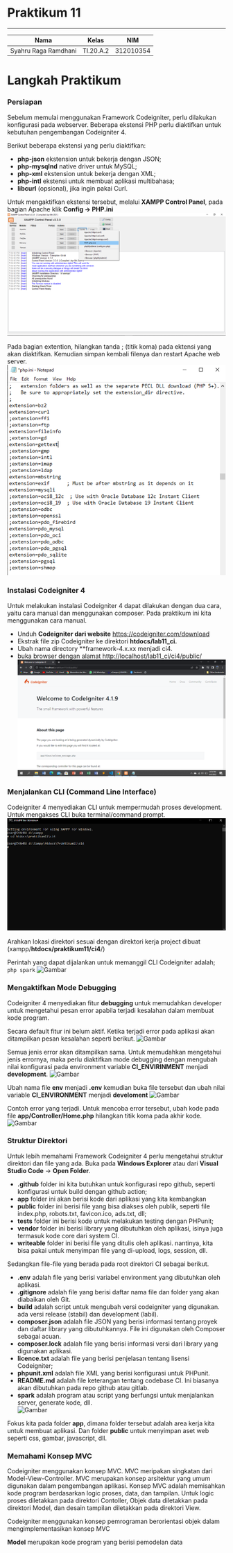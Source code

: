 # **Praktikum 11**
  ---------------
|Nama			|Kelas		|NIM		|
|-----			|-----		|-----		|
|Syahru	Raga Ramdhani	|TI.20.A.2	|312010354	|

# Langkah Praktikum

### **Persiapan** <br>
Sebelum memulai menggunakan Framework Codeigniter, perlu dilakukan konfigurasi
pada webserver. Beberapa ekstensi PHP perlu diaktifkan untuk kebutuhan
pengembangan Codeigniter 4. <br>

Berikut beberapa ekstensi yang perlu diaktifkan: <br>
* **php-json** ekstension untuk bekerja dengan JSON;
* **php-mysqlnd** native driver untuk MySQL;
* **php-xml** ekstension untuk bekerja dengan XML;
* **php-intl** ekstensi untuk membuat aplikasi multibahasa;
* **libcurl** (opsional), jika ingin pakai Curl. <br>

Untuk mengaktifkan ekstensi tersebut, melalui **XAMPP Control Panel**, pada bagian Apache klik **Config -> PHP.ini** <br>
![Gambar](/gambar/Capture1.PNG)<br>

Pada bagian extention, hilangkan tanda ; (titik koma) pada ektensi yang akan diaktifkan. Kemudian simpan kembali filenya dan restart Apache web server. <br>
![Gambar](/gambar/Capture2.PNG)<br>

### **Instalasi Codeigniter 4** <br>
Untuk melakukan instalasi Codeigniter 4 dapat dilakukan dengan dua cara, yaitu cara
manual dan menggunakan composer. Pada praktikum ini kita menggunakan cara
manual.<br>
* Unduh **Codeigniter dari website** https://codeigniter.com/download
* Ekstrak file zip Codeigniter ke direktori **htdocs/lab11_ci.**
* Ubah nama directory **framework-4.x.xx menjadi ci4.
* buka browser dengan alamat http://localhost/lab11_ci/ci4/public/
![Gambar](/gambar/Capture3.PNG)<br>
### **Menjalankan CLI (Command Line Interface)** <br>
Codeigniter 4 menyediakan CLI untuk mempermudah proses development. Untuk
mengakses CLI buka terminal/command prompt.
![Gambar](/gambar/Capture4.PNG)<br>

Arahkan lokasi direktori sesuai dengan direktori kerja project dibuat (xampp/**htdocs/praktikum11/ci4**/)<br>

Perintah yang dapat dijalankan untuk memanggil CLI Codeigniter adalah;
``` php spark ``` 
![Gambar](/gambar/Capture5.PNG)<br>

### **Mengaktifkan Mode Debugging** <br>
Codeigniter 4 menyediakan fitur **debugging** untuk memudahkan developer untuk mengetahui pesan error apabila terjadi kesalahan dalam membuat kode program.<br>

Secara default fitur ini belum aktif. Ketika terjadi error pada aplikasi akan ditampilkan pesan kesalahan seperti berikut.
![Gambar](/gambar/Capture6.PNG)<br>

Semua jenis error akan ditampilkan sama. Untuk memudahkan mengetahui jenis
errornya, maka perlu diaktifkan mode debugging dengan mengubah nilai konfigurasi
pada environment variable **CI_ENVIRINMENT** menjadi **development**.
![Gambar](/gambar/Capture7.PNG)<br>

Ubah nama file **env** menjadi **.env** kemudian buka file tersebut dan ubah nilai variable **CI_ENVIRONMENT** menjadi **develoment**
![Gambar](/gambar/Capture8.PNG)<br>

Contoh error yang terjadi. Untuk mencoba error tersebut, ubah kode pada file **app/Controller/Home.php** hilangkan titik koma pada akhir kode.
![Gambar](/gambar/Capture9.PNG)<br>

### **Struktur Direktori** <br>
Untuk lebih memahami Framework Codeigniter 4 perlu mengetahui struktur direktori
dan file yang ada. Buka pada **Windows Explorer** atau dari **Visual Studio Code** -> **Open Folder**. <br>
* **.github** folder ini kita butuhkan untuk konfigurasi repo github, seperti konfigurasi untuk build dengan github action;
* **app** folder ini akan berisi kode dari aplikasi yang kita kembangkan
* **public** folder ini berisi file yang bisa diakses oleh publik, seperti file index.php, robots.txt, favicon.ico, ads.txt, dll;
* **tests** folder ini berisi kode untuk melakukan testing dengan PHPunit;
* **vendor** folder ini berisi library yang dibutuhkan oleh aplikasi, isinya juga termasuk kode core dari system CI.
* **writeable** folder ini berisi file yang ditulis oleh aplikasi. nantinya, kita bisa pakai untuk menyimpan file yang di-upload, logs, session, dll. <br>

Sedangkan file-file yang berada pada root direktori CI sebagai berikut.
* **.env** adalah file yang berisi variabel environment yang dibutuhkan oleh aplikasi.
* **.gitignore** adalah file yang berisi daftar nama file dan folder yang akan diabaikan oleh Git.
* **build** adalah script untuk mengubah versi codeigniter yang digunakan. ada versi release (stabil) dan development (labil).
* **composer.json** adalah file JSON yang berisi informasi tentang proyek dan daftar library yang dibutuhkannya. File ini digunakan oleh Composer sebagai acuan.
* **composer.lock** adalah file yang berisi informasi versi dari library yang digunakan aplikasi.
* **licence.txt** adalah file yang berisi penjelasan tentang lisensi Codeigniter;
* **phpunit.xml** adalah file XML yang berisi konfigurasi untuk PHPunit.
* **README.md** adalah file keterangan tentang codebase CI. Ini biasanya akan dibutuhkan pada repo github atau gitlab.
* **spark** adalah program atau script yang berfungsi untuk menjalankan server, generate kode, dll. <br>
![Gambar](/gambar/Capture10.PNG)<br>

Fokus kita pada folder **app**, dimana folder tersebut adalah area kerja kita untuk
membuat aplikasi. Dan folder **public** untuk menyimpan aset web seperti css, gambar, javascript, dll. <br>

### **Memahami Konsep MVC** <br>
Codeigniter menggunakan konsep MVC. MVC meripakan singkatan dari
Model-View-Controller. MVC merupakan konsep arsitektur yang umum digunakan
dalam pengembangan aplikasi. Konsep MVC adalah memisahkan kode program
berdasarkan logic proses, data, dan tampilan. Untuk logic proses diletakkan pada
direktori Contoller, Objek data diletakkan pada direktori Model, dan desain tampilan
diletakkan pada direktori View. <br>

Codeigniter menggunakan konsep pemrograman berorientasi objek dalam mengimplementasikan konsep MVC <br>

**Model** merupakan kode program yang berisi pemodelan data
